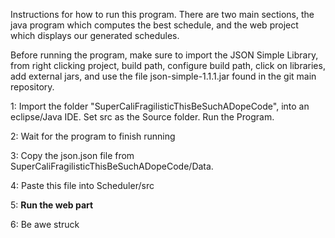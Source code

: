 Instructions for how to run this program.
There are two main sections, the java program which computes the best schedule, and the web project which displays our generated schedules.


Before running the program, make sure to import the JSON Simple Library, from right clicking project, build path, configure build path, click on
libraries, add external jars, and use the file json-simple-1.1.1.jar found in the git main repository.

1:
Import the folder "SuperCaliFragilisticThisBeSuchADopeCode", into an eclipse/Java IDE. Set src as the Source folder. Run the Program.


2:
Wait for the program to finish running


3:
Copy the json.json file from SuperCaliFragilisticThisBeSuchADopeCode/Data.


4:
Paste this file into Scheduler/src


5:
****Run the web part****


6:
Be awe struck
